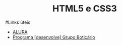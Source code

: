 <h1 align="center"> HTML5 e CSS3 </h1>

#Links úteis

* [ALURA](https://www.alura.com.br/)
* [Programa [desenvolve]  Grupo Boticário](https://desenvolve.grupoboticario.com.br/)
